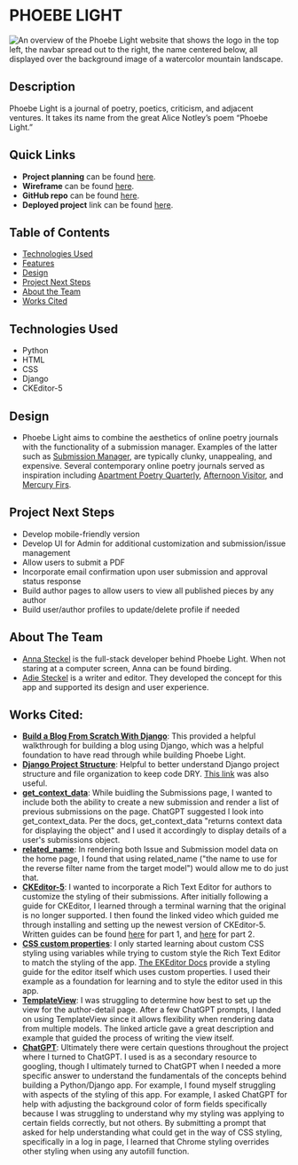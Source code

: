 # PHOEBE LIGHT

<img src="../phoebe-light/main_app/static/images/pl-overview.jpg" alt="An overview of the Phoebe Light website that shows the logo in the top left, the navbar spread out to the right, the name centered below, all displayed over the background image of a watercolor mountain landscape."/>

## Description
Phoebe Light is a journal of poetry, poetics, criticism, and adjacent ventures. It takes its name from the great Alice Notley’s poem “Phoebe Light.”

## Quick Links
* **Project planning** can be found [here](https://trello.com/b/KrCNLzfd/phoebe-light).
* **Wireframe** can be found [here](https://lucid.app/lucidchart/86f46595-27da-4aae-a5ac-cbf7aa88d83e/edit?viewport_loc=-1583%2C-400%2C2068%2C1037%2C0_0&invitationId=inv_5674133a-e5da-4791-8481-acbaf4e691f6).
* **GitHub repo** can be found [here](https://github.com/annamiriams/phoebe-light).
* **Deployed project** link can be found [here](https://phoebelight-275a2da8eb1d.herokuapp.com/).

## Table of Contents
* [Technologies Used](#technologiesused)
* [Features](#features)
* [Design](#design)
* [Project Next Steps](#nextsteps)
* [About the Team](#team)
* [Works Cited](#workscited)

## <a name="technologiesused"></a>Technologies Used
* Python
* HTML
* CSS
* Django
* CKEditor-5

## <a name="design"></a>Design
* Phoebe Light aims to combine the aesthetics of online poetry journals with the functionality of a submission manager. Examples of the latter such as [Submission Manager](https://www.submissionmanager.net/), are typically clunky, unappealing, and expensive. Several contemporary online poetry journals served as inspiration including [Apartment Poetry Quarterly](http://www.aptpoetry.com/issue19/index.html), [Afternoon Visitor](https://www.afternoonvisitor.com/), and [Mercury Firs](https://www.mercuryfirs.org/).

## <a name="nextsteps"></a>Project Next Steps
* Develop mobile-friendly version
* Develop UI for Admin for additional customization and submission/issue management
* Allow users to submit a PDF
* Incorporate email confirmation upon user submission and approval status response
* Build author pages to allow users to view all published pieces by any author
* Build user/author profiles to update/delete profile if needed

## <a name="team"></a>About The Team
* [Anna Steckel](https://www.linkedin.com/in/annasteckel/) is the full-stack developer behind Phoebe Light. When not staring at a computer screen, Anna can be found birding.  
* [Adie Steckel](https://adiebsteckel.com/) is a writer and editor. They developed the concept for this app and supported its design and user experience. 

## <a name="workscited"></a>Works Cited:
* **[Build a Blog From Scratch With Django](https://realpython.com/build-a-blog-from-scratch-django/)**: This provided a helpful walkthrough for building a blog using Django, which was a helpful foundation to have read through while building Phoebe Light.
* **[Django Project Structure](https://medium.com/django-unleashed/django-project-structure-a-comprehensive-guide-4b2ddbf2b6b8)**: Helpful to better understand Django project structure and file organization to keep code DRY. [This link](https://www.geeksforgeeks.org/best-practice-for-django-project-working-directory-structure/) was also useful.
* **[get_context_data](https://docs.djangoproject.com/en/5.2/topics/class-based-views/generic-display/)**: While buidling the Submissions page, I wanted to include both the ability to create a new submission and render a list of previous submissions on the page. ChatGPT suggested I look into get_context_data. Per the docs, get_context_data "returns context data for displaying the object" and I used it accordingly to display details of a user's submissions object.  
* **[related_name](https://docs.djangoproject.com/en/5.2/ref/models/fields/)**: In rendering both Issue and Submission model data on the home page, I found that using related_name ("the name to use for the reverse filter name from the target model") would allow me to do just that.
* **[CKEditor-5](https://www.youtube.com/watch?v=yHjoQirJNAQ)**: I wanted to incorporate a Rich Text Editor for authors to customize the styling of their submissions. After initially following a guide for CKEditor, I learned through a terminal warning that the original is no longer supported. I then found the linked video which guided me through installing and setting up the newest version of CKEditor-5. Written guides can be found [here](https://www.jaimedcsilva.com/hello-world/installing-ckeditor-with-django-part-1/) for part 1, and [here](https://www.jaimedcsilva.com/hello-world/installing-ckeditor-with-django-part-2/) for part 2.
* **[CSS custom properties](https://developer.mozilla.org/en-US/docs/Web/CSS/CSS_cascading_variables/Using_CSS_custom_properties)**: I only started learning about custom CSS styling using variables while trying to custom style the Rich Text Editor to match the styling of the app. [The EKEditor Docs](https://ckeditor.com/docs/ckeditor5/latest/framework/deep-dive/ui/theme-customization.html) provide a styling guide for the editor itself which uses custom properties. I used their example as a foundation for learning and to style the editor used in this app. 
* **[TemplateView](https://medium.com/@hellenwain_54279/django-class-based-views-templateview-fc44807297ed)**: I was struggling to determine how best to set up the view for the author-detail page. After a few ChatGPT prompts, I landed on using TemplateView since it allows flexibility when rendering data from multiple models. The linked article gave a great description and example that guided the process of writing the view itself. 
* **[ChatGPT](https://chatgpt.com/)**: Ultimately there were certain questions throughout the project where I turned to ChatGPT. I used is as a secondary resource to googling, though I ultimately turned to ChatGPT when I needed a more specific answer to understand the fundamentals of the concepts behind building a Python/Django app. For example, I found myself struggling with aspects of the styling of this app. For example, I asked ChatGPT for help with adjusting the background color of form fields specifically because I was struggling to understand why my styling was applying to certain fields correctly, but not others. By submitting a prompt that asked for help understanding what could get in the way of CSS styling, specifically in a log in page, I learned that Chrome styling overrides other styling when using any autofill function. 